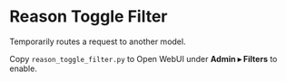 # Reason Toggle Filter
Temporarily routes a request to another model.

Copy `reason_toggle_filter.py` to Open WebUI under **Admin ▸ Filters** to enable.
